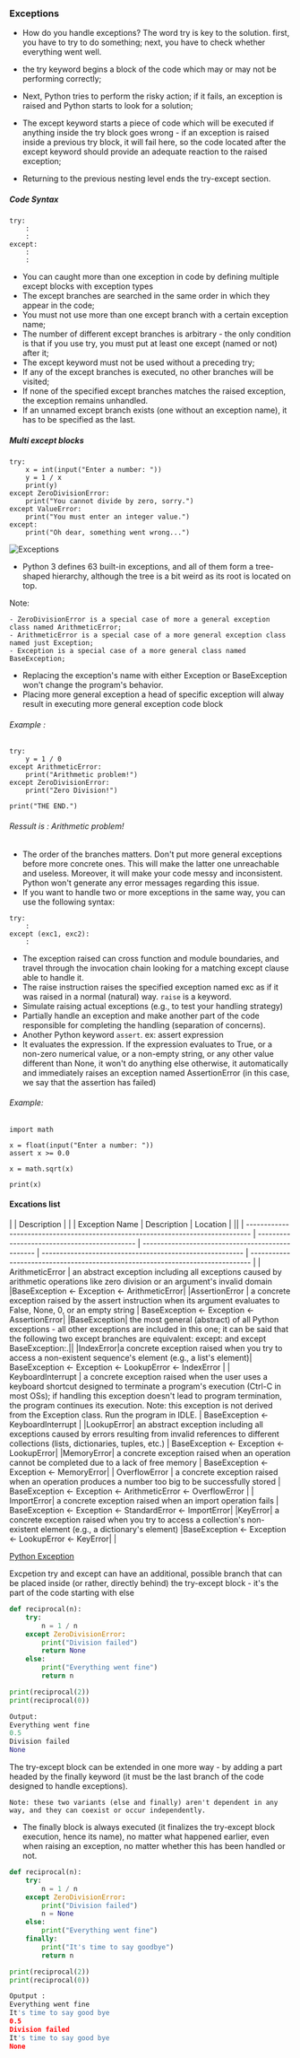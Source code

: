 ### Exceptions

- How do you handle exceptions? The word try is key to the solution.
    first, you have to try to do something;
    next, you have to check whether everything went well.

- the try keyword begins a block of the code which may or may not be performing correctly;
- Next, Python tries to perform the risky action; if it fails, an exception is raised and Python starts to look for a solution;
- The except keyword starts a piece of code which will be executed if anything inside the try block goes wrong - if an exception is raised inside a previous try block, it will fail here, so the code located after the except keyword should provide an adequate reaction to the raised exception;
- Returning to the previous nesting level ends the try-except section.
##### Code Syntax
```
try:
    :
    :
except:
    :
    :
```
- You can caught more than one exception in code by defining multiple except blocks with exception types
- The except branches are searched in the same order in which they appear in the code;
- You must not use more than one except branch with a certain exception name;
- The number of different except branches is arbitrary - the only condition is that if you use try, you must put at least one except (named or not) after it;
- The except keyword must not be used without a preceding try;
- If any of the except branches is executed, no other branches will be visited;
- If none of the specified except branches matches the raised exception, the exception remains unhandled.
- If an unnamed except branch exists (one without an exception name), it has to be specified as the last.
##### Multi except blocks
```
try:
    x = int(input("Enter a number: "))
    y = 1 / x
    print(y)
except ZeroDivisionError:
    print("You cannot divide by zero, sorry.")
except ValueError:
    print("You must enter an integer value.")
except:
    print("Oh dear, something went wrong...")
```
![Exceptions](image.png)
- Python 3 defines 63 built-in exceptions, and all of them form a tree-shaped hierarchy, although the tree is a bit weird as its root is located on top.

Note:

    - ZeroDivisionError is a special case of more a general exception class named ArithmeticError;
    - ArithmeticError is a special case of a more general exception class named just Exception;
    - Exception is a special case of a more general class named BaseException;

- Replacing the exception's name with either Exception or BaseException won't change the program's behavior.
- Placing more general exception a head of specific exception will alway result in executing more general exception code block
###### Example :
```
try:
    y = 1 / 0
except ArithmeticError:
    print("Arithmetic problem!")
except ZeroDivisionError:
    print("Zero Division!")

print("THE END.")
```
###### Ressult is  : Arithmetic problem!
- The order of the branches matters. Don't put more general exceptions before more concrete ones. This will make the latter one unreachable and useless. Moreover, it will make your code messy and inconsistent. Python won't generate any error messages regarding this issue.
- If you want to handle two or more exceptions in the same way, you can use the following syntax:
```
try:
    :
except (exc1, exc2):
    :
```
- The exception raised can cross function and module boundaries, and travel through the invocation chain looking for a matching except clause able to handle it.
- The raise instruction raises the specified exception named exc as if it was raised in a normal (natural) way. ```raise``` is a keyword.
- Simulate raising actual exceptions (e.g., to test your handling strategy)
- Partially handle an exception and make another part of the code responsible for completing the handling (separation of concerns).
- Another Python keyword ```assert```. ex: assert expression
- It evaluates the expression. If the expression evaluates to True, or a non-zero numerical value, or a non-empty string, or any other value different than None, it won't do anything else otherwise, it automatically and immediately raises an exception named AssertionError (in this case, we say that the assertion has failed)
###### Example:
```
import math

x = float(input("Enter a number: "))
assert x >= 0.0

x = math.sqrt(x)

print(x)
```
#### Excations list
|  | Description |  |
| Exception Name | Description | Location | ||
| ------------------------------------------------------------------------------- | -------------------------------------------- | ------------------------------------------------ | -------------------------------------------------------- | ------------------------------------------------------------------------------ |
| ArithmeticError | an abstract exception including all exceptions caused by arithmetic operations like zero division or an argument's invalid domain                                                                       |BaseException ← Exception ← ArithmeticError|
|AssertionError | a concrete exception raised by the assert instruction when its argument evaluates to False, None, 0, or an empty string | BaseException ← Exception ← AssertionError|
|BaseException| the most general (abstract) of all Python exceptions - all other exceptions are included in this one; it can be said that the following two except branches are equivalent: except: and except BaseException:.||
|IndexError|a concrete exception raised when you try to access a non-existent sequence's element (e.g., a list's element)| BaseException ← Exception ← LookupError ← IndexError |
| KeyboardInterrupt | a concrete exception raised when the user uses a keyboard shortcut designed to terminate a program's execution (Ctrl-C in most OSs); if handling this exception doesn't lead to program termination, the program continues its execution. Note: this exception is not derived from the Exception class. Run the program in IDLE. | BaseException ← KeyboardInterrupt |
|LookupError| an abstract exception including all exceptions caused by errors resulting from invalid references to different collections (lists, dictionaries, tuples, etc.) | BaseException ← Exception ← LookupError|
|MemoryError| a concrete exception raised when an operation cannot be completed due to a lack of free memory | BaseException ← Exception ← MemoryError|
| OverflowError | a concrete exception raised when an operation produces a number too big to be successfully stored | BaseException ← Exception ← ArithmeticError ← OverflowError |
| ImportError| a concrete exception raised when an import operation fails | BaseException ← Exception ← StandardError ← ImportError|
|KeyError| a concrete exception raised when you try to access a collection's non-existent element (e.g., a dictionary's element) |BaseException ← Exception ← LookupError ← KeyError|
|

[Python Exception](https://docs.python.org/3.10/library/exceptions.html)


Excpetion try and except can have an additional, possible branch that can be placed inside (or rather, directly behind) the try-except block - it's the part of the code starting with else
```python
def reciprocal(n):
    try:
        n = 1 / n
    except ZeroDivisionError:
        print("Division failed")
        return None
    else:
        print("Everything went fine")
        return n

print(reciprocal(2))
print(reciprocal(0))

Output:
Everything went fine
0.5
Division failed
None
```
The try-except block can be extended in one more way - by adding a part headed by the finally keyword (it must be the last branch of the code designed to handle exceptions).

`Note: these two variants (else and finally) aren't dependent in any way, and they can coexist or occur independently.`
- The finally block is always executed (it finalizes the try-except block execution, hence its name), no matter what happened earlier, even when raising an exception, no matter whether this has been handled or not.
```python
def reciprocal(n):
    try:
        n = 1 / n
    except ZeroDivisionError:
        print("Division failed")
        n = None
    else:
        print("Everything went fine")
    finally:
        print("It's time to say goodbye")
        return n

print(reciprocal(2))
print(reciprocal(0))

Oputput :
Everything went fine
It's time to say good bye
0.5
Division failed
It's time to say good bye
None
```
